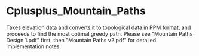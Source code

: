 # Cplusplus_Mountain_Paths
Takes elevation data and converts it to topological data in PPM format, and proceeds to find the most optimal greedy path.
Please see "Mountain Paths Design 1.pdf" first, then "Mountain Paths v2.pdf" for detailed implementation notes.
